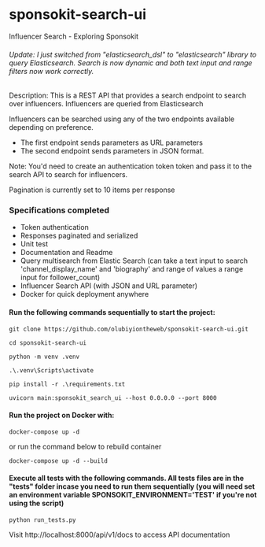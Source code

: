 # sponsokit-search-ui
Influencer Search - Exploring Sponsokit

###### Update: I just switched from "elasticsearch_dsl" to "elasticsearch" library to query Elasticsearch. Search is now dynamic and both text input and range filters now work correctly.

Description: This is a REST API that provides a search endpoint to search over influencers. Influencers are queried from Elasticsearch

Influencers can be searched using any of the two endpoints available depending on preference.
- The first endpoint sends parameters as URL parameters
- The second endpoint sends parameters in JSON format.

Note: You'd need to create an authentication token token and pass it to the search API to search for influencers.

Pagination is currently set to 10 items per response

### Specifications completed
- Token authentication
- Responses paginated and serialized
- Unit test
- Documentation and Readme
- Query multisearch from Elastic Search (can take a text input to search 'channel_display_name' and 'biography' and range of values a range input for follower_count)
- Influencer Search API (with JSON and URL parameter)
- Docker for quick deployment anywhere


#### Run the following commands sequentially to start the project:

    git clone https://github.com/olubiyiontheweb/sponsokit-search-ui.git

    cd sponsokit-search-ui

    python -m venv .venv

    .\.venv\Scripts\activate

    pip install -r .\requirements.txt

    uvicorn main:sponsokit_search_ui --host 0.0.0.0 --port 8000

#### Run the project on Docker with:

    docker-compose up -d

or run the command below to rebuild container

    docker-compose up -d --build

#### Execute all tests with the following commands. All tests files are in the "tests" folder incase you need to run them sequentially (you will need set an environment variable SPONSOKIT_ENVIRONMENT='TEST' if you're not using the script)

    python run_tests.py

Visit http://localhost:8000/api/v1/docs to access API documentation